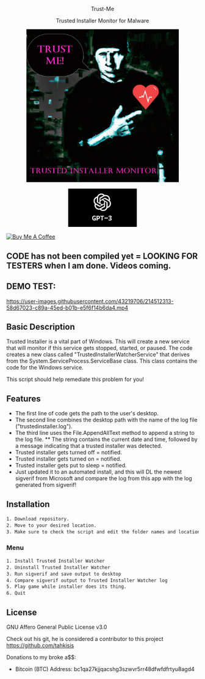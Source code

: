 <p align="center">
Trust-Me
</p>
<p align="center">
Trusted Installer Monitor for Malware
</p>

<p align="center">
  <img width="400" src="https://github.com/shadowdevnotreal/Trust-Me/blob/main/Images/trust%20me.png">
</p>

<p align="center">
  <img width="180" src="https://github.com/shadowdevnotreal/Trust-Me/blob/main/Images/chat%20GPT3.png">
</p>

<a href="https://www.buymeacoffee.com/notarealdev" target="_blank"><img src="https://cdn.buymeacoffee.com/buttons/v2/default-blue.png" alt="Buy Me A Coffee" style="height: 40px !important;width: 145px !important;" ></a>

## CODE has not been compiled yet = LOOKING FOR TESTERS when I am done. Videos coming. ##
## DEMO TEST:
https://user-images.githubusercontent.com/43219706/214512313-58d67023-c89a-45ed-b01b-e5f6f14b6da4.mp4


## Basic Description
Trusted Installer is a vital part of Windows. This will create a new service that will monitor if this service gets stopped, started, or paused.
The code creates a new class called "TrustedInstallerWatcherService" that derives from the System.ServiceProcess.ServiceBase class. This class contains the code for the Windows service.

This script should help remediate this problem for you!

## Features
* The first line of code gets the path to the user's desktop.
* The second line combines the desktop path with the name of the log file ("trustedinstaller.log").
* The third line uses the File.AppendAllText method to append a string to the log file.
** The string contains the current date and time, followed by a message indicating that a trusted installer was detected.
* Trusted installer gets turned off = notified.
* Trusted installer gets turned on = notified.
* Trusted installer gets put to sleep = notified.
* Just updated it to an automated install, and this will DL the newest sigverif from Microsoft and compare the log from this app with the log generated from sigverif!


## Installation

```sh
1. Download repository.
2. Move to your desired location.
3. Make sure to check the script and edit the folder names and locations. By default it wants to install on your desktop.
```

### Menu
```sh
1. Install Trusted Installer Watcher
2. Uninstall Trusted Installer Watcher
3. Run sigverif and save output to desktop
4. Compare sigverif output to Trusted Installer Watcher log
5. Play game while installer does its thing.
6. Quit
```

## License
GNU Affero General Public License v3.0


Check out his git, he is considered a contributor to this project
https://github.com/tahkisis

Donations to my broke a$$:
* Bitcoin (BTC) Address: bc1qa27kjjqacshg3szwvr5rr48dfwfdfrtyu8agd4
